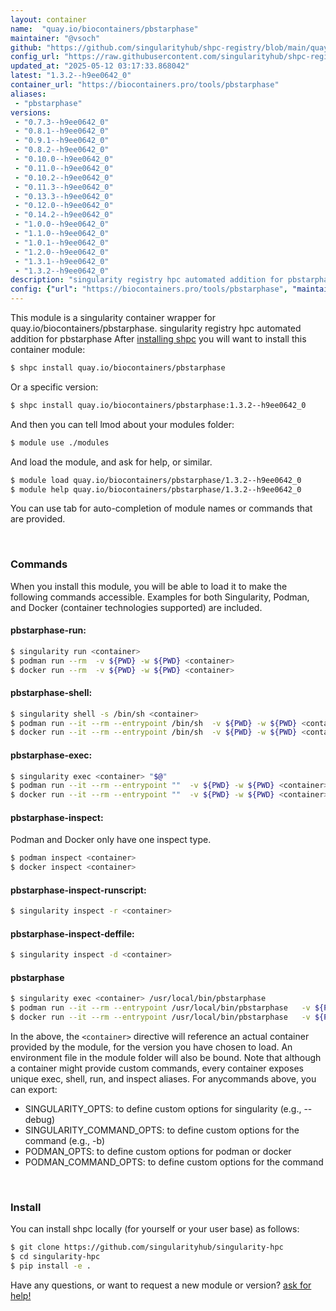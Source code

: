 ```yaml
---
layout: container
name:  "quay.io/biocontainers/pbstarphase"
maintainer: "@vsoch"
github: "https://github.com/singularityhub/shpc-registry/blob/main/quay.io/biocontainers/pbstarphase/container.yaml"
config_url: "https://raw.githubusercontent.com/singularityhub/shpc-registry/main/quay.io/biocontainers/pbstarphase/container.yaml"
updated_at: "2025-05-12 03:17:33.868042"
latest: "1.3.2--h9ee0642_0"
container_url: "https://biocontainers.pro/tools/pbstarphase"
aliases:
 - "pbstarphase"
versions:
 - "0.7.3--h9ee0642_0"
 - "0.8.1--h9ee0642_0"
 - "0.9.1--h9ee0642_0"
 - "0.8.2--h9ee0642_0"
 - "0.10.0--h9ee0642_0"
 - "0.11.0--h9ee0642_0"
 - "0.10.2--h9ee0642_0"
 - "0.11.3--h9ee0642_0"
 - "0.13.3--h9ee0642_0"
 - "0.12.0--h9ee0642_0"
 - "0.14.2--h9ee0642_0"
 - "1.0.0--h9ee0642_0"
 - "1.1.0--h9ee0642_0"
 - "1.0.1--h9ee0642_0"
 - "1.2.0--h9ee0642_0"
 - "1.3.1--h9ee0642_0"
 - "1.3.2--h9ee0642_0"
description: "singularity registry hpc automated addition for pbstarphase"
config: {"url": "https://biocontainers.pro/tools/pbstarphase", "maintainer": "@vsoch", "description": "singularity registry hpc automated addition for pbstarphase", "latest": {"1.3.2--h9ee0642_0": "sha256:93935bbcc3dd8f461e4d81b461f47d4bc4430a1e18b9b4d55e6065ca4801af62"}, "tags": {"0.7.3--h9ee0642_0": "sha256:37a9f7c48cc4fd17cef5f5ca8f11d3dac57c903f77cc0da423299c144e61dae9", "0.8.1--h9ee0642_0": "sha256:4f0c93013ea154357a42104d8e75d5c75bae7efd7ad6a65b2d82d7707abd4047", "0.9.1--h9ee0642_0": "sha256:ba9674fe27d48191a9ff2f584c690e87c5a40bb2dec96c4a035be96933f40ba9", "0.8.2--h9ee0642_0": "sha256:30abee6f17e3c545e9ba769610a1625e59578c46797e9a929a727d9144995688", "0.10.0--h9ee0642_0": "sha256:12c973e365be416a363b5464fb167b902245b83a4bf892daac64a6e1241f8719", "0.11.0--h9ee0642_0": "sha256:e9593afb0d6160698b874fd6d6f93984f588afe83bc0303bf692d0de7c10f58d", "0.10.2--h9ee0642_0": "sha256:6ea93397bfc1d15717919fe13a0b0e9d54f2cde40a378b812f886c1e9a29f2c7", "0.11.3--h9ee0642_0": "sha256:2034ef85cfc489b9773dda2c3c438faf8e481078d4169fa9c49eb537162f0891", "0.13.3--h9ee0642_0": "sha256:8460f033571737efbd7771779222a623ba6462be01b4e806b61017d9eb69f688", "0.12.0--h9ee0642_0": "sha256:140fd15e77baf10a73757bf88d5381ce161dbee8afce259dbd23017f9caf4a43", "0.14.2--h9ee0642_0": "sha256:a5668bb0b2b87b535fb54fbd120ec5d6aca58b33a77906de0e4e8454d4fe5d82", "1.0.0--h9ee0642_0": "sha256:26dac2f98f86f629dff50376af6dbe6d26cc5a128f0a5e1d8934070b7d117e59", "1.1.0--h9ee0642_0": "sha256:1f863875bea3150105b1fe0b3da302c363ce92a67a967d84b7e863db8f425b7d", "1.0.1--h9ee0642_0": "sha256:e906ec41aac2d166f8b3b3e46ff78b388de25051eb2c6420aedfd75f2fe7ee30", "1.2.0--h9ee0642_0": "sha256:2ffd984e7bfa983a2e0754299cabf651178cd2f0ddd483b7adbd08edc7f936c6", "1.3.1--h9ee0642_0": "sha256:b4dbd54bcd4d34211f8a4605c1bca54a70065a091085011a1791b70fd7420c7d", "1.3.2--h9ee0642_0": "sha256:93935bbcc3dd8f461e4d81b461f47d4bc4430a1e18b9b4d55e6065ca4801af62"}, "docker": "quay.io/biocontainers/pbstarphase", "aliases": {"pbstarphase": "/usr/local/bin/pbstarphase"}}
---
```


This module is a singularity container wrapper for quay.io/biocontainers/pbstarphase.
singularity registry hpc automated addition for pbstarphase
After [installing shpc](#install) you will want to install this container module:


```bash
$ shpc install quay.io/biocontainers/pbstarphase
```

Or a specific version:

```bash
$ shpc install quay.io/biocontainers/pbstarphase:1.3.2--h9ee0642_0
```

And then you can tell lmod about your modules folder:

```bash
$ module use ./modules
```

And load the module, and ask for help, or similar.

```bash
$ module load quay.io/biocontainers/pbstarphase/1.3.2--h9ee0642_0
$ module help quay.io/biocontainers/pbstarphase/1.3.2--h9ee0642_0
```

You can use tab for auto-completion of module names or commands that are provided.

<br>

### Commands

When you install this module, you will be able to load it to make the following commands accessible.
Examples for both Singularity, Podman, and Docker (container technologies supported) are included.

#### pbstarphase-run:

```bash
$ singularity run <container>
$ podman run --rm  -v ${PWD} -w ${PWD} <container>
$ docker run --rm  -v ${PWD} -w ${PWD} <container>
```

#### pbstarphase-shell:

```bash
$ singularity shell -s /bin/sh <container>
$ podman run --it --rm --entrypoint /bin/sh  -v ${PWD} -w ${PWD} <container>
$ docker run --it --rm --entrypoint /bin/sh  -v ${PWD} -w ${PWD} <container>
```

#### pbstarphase-exec:

```bash
$ singularity exec <container> "$@"
$ podman run --it --rm --entrypoint ""  -v ${PWD} -w ${PWD} <container> "$@"
$ docker run --it --rm --entrypoint ""  -v ${PWD} -w ${PWD} <container> "$@"
```

#### pbstarphase-inspect:

Podman and Docker only have one inspect type.

```bash
$ podman inspect <container>
$ docker inspect <container>
```

#### pbstarphase-inspect-runscript:

```bash
$ singularity inspect -r <container>
```

#### pbstarphase-inspect-deffile:

```bash
$ singularity inspect -d <container>
```


#### pbstarphase

```bash
$ singularity exec <container> /usr/local/bin/pbstarphase
$ podman run --it --rm --entrypoint /usr/local/bin/pbstarphase   -v ${PWD} -w ${PWD} <container> -c " $@"
$ docker run --it --rm --entrypoint /usr/local/bin/pbstarphase   -v ${PWD} -w ${PWD} <container> -c " $@"
```



In the above, the `<container>` directive will reference an actual container provided
by the module, for the version you have chosen to load. An environment file in the
module folder will also be bound. Note that although a container
might provide custom commands, every container exposes unique exec, shell, run, and
inspect aliases. For anycommands above, you can export:

 - SINGULARITY_OPTS: to define custom options for singularity (e.g., --debug)
 - SINGULARITY_COMMAND_OPTS: to define custom options for the command (e.g., -b)
 - PODMAN_OPTS: to define custom options for podman or docker
 - PODMAN_COMMAND_OPTS: to define custom options for the command

<br>

### Install

You can install shpc locally (for yourself or your user base) as follows:

```bash
$ git clone https://github.com/singularityhub/singularity-hpc
$ cd singularity-hpc
$ pip install -e .
```

Have any questions, or want to request a new module or version? [ask for help!](https://github.com/singularityhub/singularity-hpc/issues)